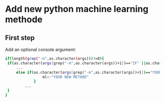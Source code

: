 
# Add new python machine learning methode

## First step

Add an optional console argument:
   ```sh
   if(length(grep("-m",as.character(args)))!=0){
   	if(as.character(args[grep("-m",as.character(args))+1])=="IF" ||as.character(args[grep("-m",as.character(args))+1])=="kNN" || as.character(args[grep("-m",as.character(args))+1])=="DAGMM" || as.character(args[grep("-m",as.character(args))+1])=="RF" || as.character(args[grep("-m",as.character(args))+1])=="YOUR NEW METHOD"){
   		...
   	  	else if(as.character(args[grep("-m",as.character(args))+1])=="YOUR NEW METHOD"){
          			ml<-"YOUR NEW METHOD"
          		}
        	...
   	}
   }
   ```
